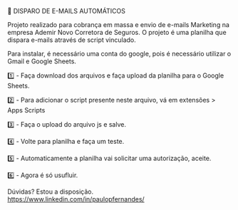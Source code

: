 :email: DISPARO DE E-MAILS AUTOMÁTICOS

Projeto realizado para cobrança em massa e envio de e-mails Marketing na empresa Ademir Novo Corretora de Seguros. O projeto é uma planilha que dispara e-mails através de script vinculado.

Para instalar, é necessário uma conta do google, pois é necessário utilizar o Gmail e Google Sheets.

:one: - Faça download dos arquivos e faça upload da planilha para o Google Sheets.

:two: - Para adicionar o script presente neste arquivo, vá em extensões > Apps Scripts

:three: - Faça o upload do arquivo js e salve.

:four: - Volte para planilha e faça um teste.

:five: - Automaticamente a planilha vai solicitar uma autorização, aceite.

:six: - Agora é só usufluir.

Dúvidas? Estou a disposição. https://www.linkedin.com/in/paulopfernandes/
